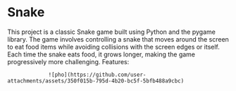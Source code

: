 # Snake
This project is a classic Snake game built using Python and the pygame library. The game involves controlling a snake that moves around the screen to eat food items while avoiding collisions with the screen edges or itself. Each time the snake eats food, it grows longer, making the game progressively more challenging.
Features:


                 ![pho](https://github.com/user-attachments/assets/350f015b-795d-4b20-bc5f-5bfb488a9cbc)

